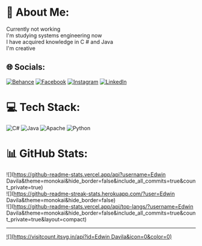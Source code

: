# 💫 About Me:
Currently not working<br>I'm studying systems engineering now<br>I have acquired knowledge in C # and Java<br>I'm creative


## 🌐 Socials:
[![Behance](https://img.shields.io/badge/Behance-1769ff?logo=behance&logoColor=white)](https://www.behance.net/edwindavila1/insights) [![Facebook](https://img.shields.io/badge/Facebook-%231877F2.svg?logo=Facebook&logoColor=white)](https://www.facebook.com/edwinantonio.davilaosorio.31) [![Instagram](https://img.shields.io/badge/Instagram-%23E4405F.svg?logo=Instagram&logoColor=white)](https://www.instagram.com/edwin_davila_03/) [![LinkedIn](https://img.shields.io/badge/LinkedIn-%230077B5.svg?logo=linkedin&logoColor=white)](https://www.linkedin.com/in/edwin-davila-527877267/) 

# 💻 Tech Stack:
![C#](https://img.shields.io/badge/c%23-%23239120.svg?style=for-the-badge&logo=c-sharp&logoColor=white) ![Java](https://img.shields.io/badge/java-%23ED8B00.svg?style=for-the-badge&logo=java&logoColor=white) ![Apache](https://img.shields.io/badge/apache-%23D42029.svg?style=for-the-badge&logo=apache&logoColor=white) ![Python](https://img.shields.io/badge/python-3670A0?style=for-the-badge&logo=python&logoColor=ffdd54)
# 📊 GitHub Stats:
![](https://github-readme-stats.vercel.app/api?username=Edwin Davila&theme=monokai&hide_border=false&include_all_commits=true&count_private=true)<br/>
![](https://github-readme-streak-stats.herokuapp.com/?user=Edwin Davila&theme=monokai&hide_border=false)<br/>
![](https://github-readme-stats.vercel.app/api/top-langs/?username=Edwin Davila&theme=monokai&hide_border=false&include_all_commits=true&count_private=true&layout=compact)

---
[![](https://visitcount.itsvg.in/api?id=Edwin Davila&icon=0&color=0)](https://visitcount.itsvg.in)

<!-- Proudly created with GPRM ( https://gprm.itsvg.in ) -->
